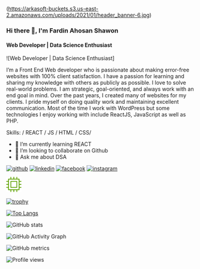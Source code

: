 (https://arkasoft-buckets.s3.us-east-2.amazonaws.com/uploads/2021/01/header_banner-6.jpg)
### Hi there 👋, I'm Fardin Ahosan Shawon
#### Web Developer | Data Science Enthusiast
![Web Developer | Data Science Enthusiast]

I’m a Front End Web developer who is passionate about making error-free websites with 100% client satisfaction. I have a passion for learning and sharing my knowledge with others as publicly as possible. I love to solve real-world problems. I am strategic, goal-oriented, and always work with an end goal in mind. Over the past years, I created many of websites for my clients. I pride myself on doing quality work and maintaining excellent communication. Most of the time I work with WordPress but some technologies I enjoy working with include ReactJS, JavaScript as well as PHP.

Skills:  / REACT / JS / HTML / CSS/

- 🌱 I’m currently learning REACT 
- 👯 I’m looking to collaborate on Github 
- 💬 Ask me about DSA 


[<img src='https://cdn.jsdelivr.net/npm/simple-icons@3.0.1/icons/github.svg' alt='github' height='40'>](https://github.com/https://github.com/FardinShawon)  [<img src='https://cdn.jsdelivr.net/npm/simple-icons@3.0.1/icons/linkedin.svg' alt='linkedin' height='40'>](https://www.linkedin.com/in/https://www.linkedin.com/in/fardin-ahosan-shawon-1b07ba231//)  [<img src='https://cdn.jsdelivr.net/npm/simple-icons@3.0.1/icons/facebook.svg' alt='facebook' height='40'>](https://www.facebook.com/https://web.facebook.com/profile.php?id=100082916530070)  [<img src='https://cdn.jsdelivr.net/npm/simple-icons@3.0.1/icons/instagram.svg' alt='instagram' height='40'>](https://www.instagram.com/https://www.instagram.com/fardin__shawon//)  

<a href='https://docs.github.com/en/developers'><img src='https://raw.githubusercontent.com/acervenky/animated-github-badges/master/assets/devbadge.gif' width='40' height='40'></a> 

[![trophy](https://github-profile-trophy.vercel.app/?username=https://github.com/FardinShawon)](https://github.com/ryo-ma/github-profile-trophy)

[![Top Langs](https://github-readme-stats.vercel.app/api/top-langs/?username=https://github.com/FardinShawon)](https://github.com/anuraghazra/github-readme-stats)

![GitHub stats](https://github-readme-stats.vercel.app/api?username=https://github.com/FardinShawon&show_icons=true)  

![GitHub Activity Graph](https://activity-graph.herokuapp.com/graph?username=https://github.com/FardinShawon)  

![GitHub metrics](https://metrics.lecoq.io/https://github.com/FardinShawon)  

![Profile views](https://gpvc.arturio.dev/https://github.com/FardinShawon)  

